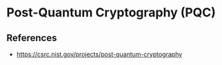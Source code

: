 
# Post-Quantum Cryptography (PQC)

## References 
- https://csrc.nist.gov/projects/post-quantum-cryptography
